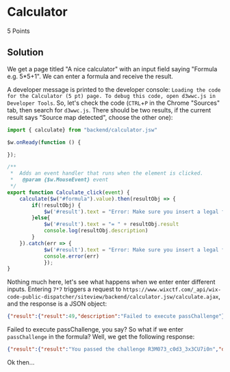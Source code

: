 # Calculator
5 Points

## Solution

We get a page titled "A nice calculator" with an input field saying "Formula e.g. 5*5+1". We can enter a formula and receive the result.

A developer message is printed to the developer console: `Loading the code for the Calculator (5 pt) page. To debug this code, open d3wwc.js in Developer Tools`. So, let's check the code (`CTRL`+`P` in the Chrome "Sources" tab, then search for `d3wwc.js`. There should be two results, if the current result says "Source map detected", choose the other one):

```javascript
import { calculate} from "backend/calculator.jsw"

$w.onReady(function () {

});

/**
 *	Adds an event handler that runs when the element is clicked.
 *	 @param {$w.MouseEvent} event
 */
export function Calculate_click(event) {
	calculate($w("#formula").value).then(resultObj => {
		if(!resultObj) {
			$w('#result').text = "Error: Make sure you insert a legal formula!"
		}else{
			$w('#result').text = "= " + resultObj.result
			console.log(resultObj.description)
		}
	}).catch(err => {
			$w('#result').text = "Error: Make sure you insert a legal formula!"
			console.error(err)
			});
}
```

Nothing much here, let's see what happens when we enter enter different inputs. Entering `7*7` triggers a request to `https://www.wixctf.com/_api/wix-code-public-dispatcher/siteview/backend/calculator.jsw/calculate.ajax`, and the response is a JSON object:

```json
{"result":{"result":49,"description":"Failed to execute passChallenge"}}
```

Failed to execute passChallenge, you say? So what if we enter `passChallenge` in the formula? Well, we get the following response:

```json
{"result":{"result":"You passed the challenge R3M073_c0d3_3x3CU7i0n","description":"RCE successfully done"}}
```

Ok then...


